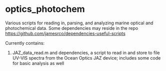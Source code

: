 # optics_photochem
Various scripts for reading in, parsing, and analyzing marine optical and photochemical data. Some dependencies may reside in the repo https://github.com/jamesrco/dependencies-useful-scripts

Currently contains:

1. JAZ_data_read.m and dependencies, a script to read in and store to file UV-VIS spectra from the Ocean Optics JAZ device; includes some code for basic analysis as well
